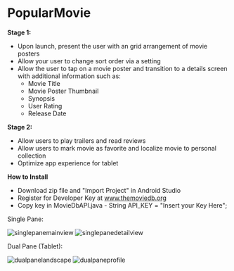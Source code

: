 # PopularMovie
**Stage 1:**
* Upon launch, present the user with an grid arrangement of movie posters
* Allow your user to change sort order via a setting
* Allow the user to tap on a movie poster and transition to a details screen with additional information such as:
    * Movie Title
    * Movie Poster Thumbnail
    * Synopsis
    * User Rating
    * Release Date

**Stage 2:**
* Allow users to play trailers and read reviews
* Allow users to mark movie as favorite and localize movie to personal collection
* Optimize app experience for tablet

**How to Install**
* Download zip file and "Import Project" in Android Studio
* Register for Developer Key at www.themoviedb.org
* Copy key in MovieDbAPI.java - String API_KEY = "Insert your Key Here";

Single Pane:

![singlepanemainview](https://cloud.githubusercontent.com/assets/12095070/12086904/07a84674-b283-11e5-8f7e-3360fbafba99.png)
![singlepanedetailview](https://cloud.githubusercontent.com/assets/12095070/12086901/01bd5948-b283-11e5-9ba7-a9be22024267.png)

Dual Pane (Tablet):

![dualpanelandscape](https://cloud.githubusercontent.com/assets/12095070/12086856/ae34a060-b282-11e5-8289-4df57b29e952.png)
![dualpaneprofile](https://cloud.githubusercontent.com/assets/12095070/12086891/ec9dce9e-b282-11e5-911c-2ccb1b1b6335.png)

